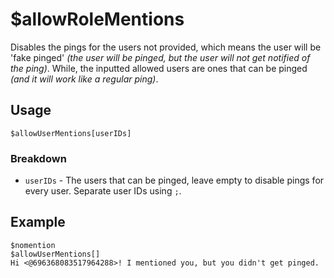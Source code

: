 # $allowRoleMentions
Disables the pings for the users not provided, which means the user will be 'fake pinged' *(the user will be pinged, but the user will not get notified of the ping)*. While, the inputted allowed users are ones that can be pinged *(and it will work like a regular ping)*.

## Usage
```
$allowUserMentions[userIDs]
```

### Breakdown
- `userIDs` - The users that can be pinged, leave empty to disable pings for every user. Separate user IDs using `;`.

## Example
```
$nomention
$allowUserMentions[]
Hi <@696368083517964288>! I mentioned you, but you didn't get pinged.
```
